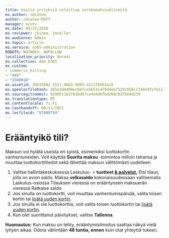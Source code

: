 ```yaml
---
title: Useita yrityksiä veloittaa verkkomaksuvälineitä
ms.author: cmcatee
author: cmcatee-MSFT
manager: scotv
ms.date: 04/21/2020
ms.reviewer: jkinma, jmueller
ms.audience: Admin
ms.topic: article
ms.service: o365-administration
ROBOTS: NOINDEX, NOFOLLOW
localization_priority: Normal
ms.collection: Adm_O365
ms.custom:
- commerce_billing
- "445"
- "1500018"
ms.assetid: 29635602-3521-4663-9d85-d111f85b3a19
ms.openlocfilehash: d65e2d4404ec6bfceb653c4f04deb7529c056cc746e9fefb113cdc1fd16261b1
ms.sourcegitcommit: 920051182781bd97ce4d4d6fbd268cb37b84d239
ms.translationtype: MT
ms.contentlocale: fi-FI
ms.lasthandoff: 08/11/2021
ms.locfileid: "57889759"
---
```

# <a name="past-due-account"></a>Erääntyikö tili?

Maksun voi hylätä useista eri syistä, esimerkiksi luottokortin vanhentuneiden. Voit käyttää **Suorita maksu** -toimintoa milloin tahansa ja muuttaa luottokorttitiedot sekä lähettää maksun välittömästi uudelleen.

1. Valitse hallintakeskuksessa Laskutus- > **tuotteet [& palvelut.](https://go.microsoft.com/fwlink/p/?linkid=842054)**
Etsi tilaus, jolla on avoin saldo. Maksa **velkasaldo** kokonaisuudessaan valitsemalla Laskutus-osiossa Tilauksen  vieressä on erääntyneen maksuerän vieressä Ratkaise saldo.
2. Jos sinulla on luottokortti, voit muuttaa vanhentumispäivää, valita toisen kortin tai [lisätä uuden kortin](https://docs.microsoft.com/microsoft-365/commerce/billing-and-payments/manage-payment-methods).
3. Jos sinulla ei ole luottokorttia, voit valita toisen luottokortin tai [lisätä uuden kortin](https://docs.microsoft.com/microsoft-365/commerce/billing-and-payments/manage-payment-methods).
4. Kun olet suorittanut päivitykset, valitse **Tallenna**.

**Huomautus:** Kun maksu on tehty, erääntymisilmoitus saattaa näkyä vielä lyhyen aikaa. Odota vähintään **48 tuntia, ennen** kuin otat yhteyttä tukeen.
